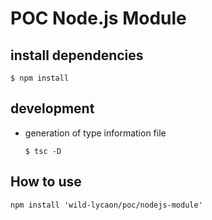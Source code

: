 # POC Node.js Module

## install dependencies

```
$ npm install
```

## development

- generation of type information file
  ```
  $ tsc -D
  ```

## How to use
```
npm install 'wild-lycaon/poc/nodejs-module'
```
